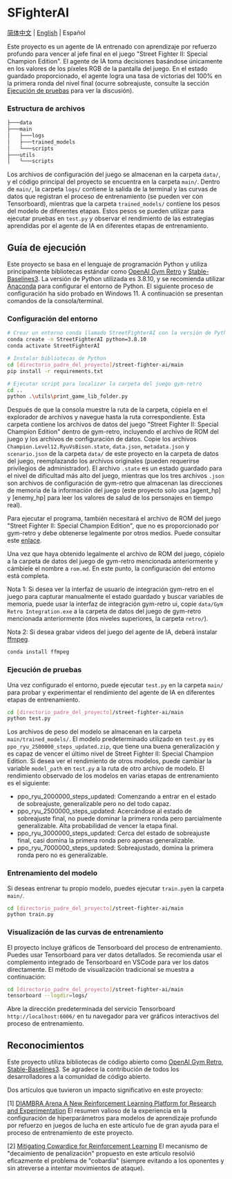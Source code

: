 # SFighterAI

[简体中文](README_CN.md) | [English](README.md) | Español

Este proyecto es un agente de IA entrenado con aprendizaje por refuerzo profundo para vencer al jefe final en el juego "Street Fighter II: Special Champion Edition". El agente de IA toma decisiones basándose únicamente en los valores de los píxeles RGB de la pantalla del juego. En el estado guardado proporcionado, el agente logra una tasa de victorias del 100% en la primera ronda del nivel final (ocurre sobreajuste, consulte la sección [Ejecución de pruebas](#ejecución-de-pruebas) para ver la discusión).

### Estructura de archivos

```bash
├───data
├───main
│   ├───logs
│   ├───trained_models
│   └───scripts
├───utils
│   └───scripts
```

Los archivos de configuración del juego se almacenan en la carpeta `data/`, y el código principal del proyecto se encuentra en la carpeta `main/`. Dentro de `main/`, la carpeta `logs/` contiene la salida de la terminal y las curvas de datos que registran el proceso de entrenamiento (se pueden ver con Tensorboard), mientras que la carpeta `trained_models/` contiene los pesos del modelo de diferentes etapas. Estos pesos se pueden utilizar para ejecutar pruebas en `test.py` y observar el rendimiento de las estrategias aprendidas por el agente de IA en diferentes etapas de entrenamiento.

## Guía de ejecución

Este proyecto se basa en el lenguaje de programación Python y utiliza principalmente bibliotecas estándar como [OpenAI Gym Retro](https://retro.readthedocs.io/en/latest/getting_started.html) y [Stable-Baselines3](https://stable-baselines3.readthedocs.io/en/master/). La versión de Python utilizada es 3.8.10, y se recomienda utilizar [Anaconda](https://www.anaconda.com) para configurar el entorno de Python. El siguiente proceso de configuración ha sido probado en Windows 11. A continuación se presentan comandos de la consola/terminal.

### Configuración del entorno

```bash
# Crear un entorno conda llamado StreetFighterAI con la versión de Python 3.8.10
conda create -n StreetFighterAI python=3.8.10
conda activate StreetFighterAI

# Instalar bibliotecas de Python
cd [directorio_padre_del_proyecto]/street-fighter-ai/main
pip install -r requirements.txt

# Ejecutar script para localizar la carpeta del juego gym-retro
cd ..
python .\utils\print_game_lib_folder.py
```

Después de que la consola muestre la ruta de la carpeta, cópiela en el explorador de archivos y navegue hasta la ruta correspondiente. Esta carpeta contiene los archivos de datos del juego "Street Fighter II: Special Champion Edition" dentro de gym-retro, incluyendo el archivo de ROM del juego y los archivos de configuración de datos. Copie los archivos `Champion.Level12.RyuVsBison.state`, `data.json`, `metadata.json` y `scenario.json` de la carpeta `data/` de este proyecto en la carpeta de datos del juego, reemplazando los archivos originales (pueden requerirse privilegios de administrador). El archivo `.state` es un estado guardado para el nivel de dificultad más alto del juego, mientras que los tres archivos `.json` son archivos de configuración de gym-retro que almacenan las direcciones de memoria de la información del juego (este proyecto solo usa [agent_hp] y [enemy_hp] para leer los valores de salud de los personajes en tiempo real).

Para ejecutar el programa, también necesitará el archivo de ROM del juego "Street Fighter II: Special Champion Edition", que no es proporcionado por gym-retro y debe obtenerse legalmente por otros medios. Puede consultar este [enlace](https://wowroms.com/en/roms/sega-genesis-megadrive/street-fighter-ii-special-champion-edition-europe/26496.html).

Una vez que haya obtenido legalmente el archivo de ROM del juego, cópielo a la carpeta de datos del juego de gym-retro mencionada anteriormente y cámbiele el nombre a `rom.md`. En este punto, la configuración del entorno está completa.

Nota 1: Si desea ver la interfaz de usuario de integración gym-retro en el juego para capturar manualmente el estado guardado y buscar variables de memoria, puede usar la interfaz de integración gym-retro ui, copie `data/Gym Retro Integration.exe` a la carpeta de datos del juego de gym-retro mencionada anteriormente (dos niveles superiores, la carpeta `retro/`).

Nota 2: Si desea grabar videos del juego del agente de IA, deberá instalar [ffmpeg](https://ffmpeg.org/).

```bash
conda install ffmpeg
```

### Ejecución de pruebas

Una vez configurado el entorno, puede ejecutar `test.py` en la carpeta `main/` para probar y experimentar el rendimiento del agente de IA en diferentes etapas de entrenamiento.

```bash
cd [directorio_padre_del_proyecto]/street-fighter-ai/main
python test.py
```

Los archivos de peso del modelo se almacenan en la carpeta `main/trained_models/`. El modelo predeterminado utilizado en `test.py` es `ppo_ryu_2500000_steps_updated.zip`, que tiene una buena generalización y es capaz de vencer el último nivel de Street Fighter II: Special Champion Edition. Si desea ver el rendimiento de otros modelos, puede cambiar la variable `model_path` en `test.py` a la ruta de otro archivo de modelo. El rendimiento observado de los modelos en varias etapas de entrenamiento es el siguiente:

* ppo_ryu_2000000_steps_updated: Comenzando a entrar en el estado de sobreajuste, generalizable pero no del todo capaz.
* ppo_ryu_2500000_steps_updated: Acercándose al estado de sobreajuste final, no puede dominar la primera ronda pero parcialmente generalizable. Alta probabilidad de vencer la etapa final.
* ppo_ryu_3000000_steps_updated: Cerca del estado de sobreajuste final, casi domina la primera ronda pero apenas generalizable.
* ppo_ryu_7000000_steps_updated: Sobreajustado, domina la primera ronda pero no es generalizable.

### Entrenamiento del modelo

Si deseas entrenar tu propio modelo, puedes ejecutar `train.py`en la carpeta `main/`.

```bash
cd [directorio_padre_del_proyecto]/street-fighter-ai/main
python train.py
```

### Visualización de las curvas de entrenamiento

El proyecto incluye gráficos de Tensorboard del proceso de entrenamiento. Puedes usar Tensorboard para ver datos detallados. Se recomienda usar el complemento integrado de Tensorboard en VSCode para ver los datos directamente. El método de visualización tradicional se muestra a continuación:

```bash
cd [directorio_padre_del_proyecto]/street-fighter-ai/main
tensorboard --logdir=logs/
```

Abre la dirección predeterminada del servicio Tensorboard `http://localhost:6006/` en tu navegador para ver gráficos interactivos del proceso de entrenamiento.

## Reconocimientos
Este proyecto utiliza bibliotecas de código abierto como [OpenAI Gym Retro](https://retro.readthedocs.io/en/latest/getting_started.html), [Stable-Baselines3](https://stable-baselines3.readthedocs.io/en/master/). Se agradece la contribución de todos los desarrolladores a la comunidad de código abierto.

Dos artículos que tuvieron un impacto significativo en este proyecto:

[1] [DIAMBRA Arena A New Reinforcement Learning Platform for Research and Experimentation](https://arxiv.org/abs/2210.10595)
El resumen valioso de la experiencia en la configuración de hiperparámetros para modelos de aprendizaje profundo por refuerzo en juegos de lucha en este artículo fue de gran ayuda para el proceso de entrenamiento de este proyecto.

[2] [Mitigating Cowardice for Reinforcement Learning](https://ieee-cog.org/2022/assets/papers/paper_111.pdf)
El mecanismo de "decaimiento de penalización" propuesto en este artículo resolvió eficazmente el problema de "cobardía" (siempre evitando a los oponentes y sin atreverse a intentar movimientos de ataque).